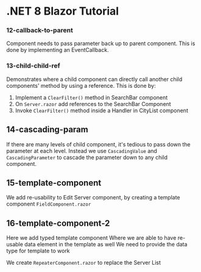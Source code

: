# .NET 8 Blazor Tutorial

### 12-callback-to-parent

Component needs to pass parameter back up to parent component.
This is done by implementing an EventCallback.

### 13-child-child-ref

Demonstrates where a child component can directly call another child components' method by using a reference.
This is done by:

1. Implement a `ClearFilter()` method in SearchBar component
2. On `Server.razor` add references to the SearchBar Component
3. Invoke `ClearFilter()` method inside a Handler in CityList component

## 14-cascading-param

If there are many levels of child component, it's tedious to pass down the parameter at each level.
Instead we use `CascadingValue` and `CascadingParameter` to cascade the parameter down to any child component.

## 15-template-component

We add re-usability to Edit Server component, by creating a template component `FieldComponent.razor`

## 16-template-component-2

Here we add typed template component
Where we are able to have re-usable data element in the template as well
We need to provide the data type for template to work

We create `RepeaterComponent.razor` to replace the Server List
